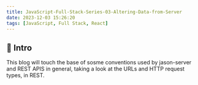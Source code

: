 ```yaml
---
title: JavaScript-Full-Stack-Series-03-Altering-Data-from-Server
date: 2023-12-03 15:26:20
tags: [JavaScript, Full Stack, React]
---
```


## 🔎 Intro

This blog will touch the base of sosme conventions used by jason-server and REST APIS in general, taking a look at the URLs and HTTP request types, in REST.

<!-- more -->
